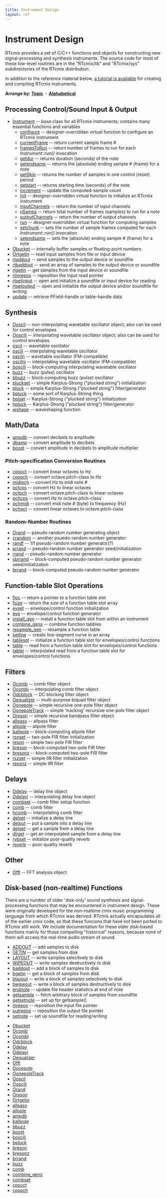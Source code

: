 ```yaml
---
title: Instrument Design
layout: ref
---
```


# Instrument Design

RTcmix provides a set of C/C++ functions and objects for constructing
new signal-processing and synthesis instruments. The source code for
most of these low-level routines are in the "RTcmix/lib" and
"RTcmix/sys" subdirectories of the RTcmix distribution.

In addition to the reference material below, [a tutorial is
available](../../tutorials/instrumentdesign.html) for creating and
compiling RTcmix instruments.

**Arrange by: [Topic](#sort_topic)  · 
[Alphabetical](#sort_alphabetical)**

<span id="topic" style="display:block"> </span>

## Processing Control/Sound Input & Output

  - [Instrument](Instrument.html) -- base class for all RTcmix
    instruments; contains many essential functions and variables
      - [configure](Instrument.html#configure) -- designer-overridden
        virtual function to configure an RTcmix instrument
      - [currentFrame](Instrument.html#currentFrame) -- return current
        sample frame \#
      - [framesToRun](Instrument.html#framesToRun) -- return number of
        frames to run for each *Instrument::run()* invocation
      - [getdur](Instrument.html#getdur) -- returns duration (seconds)
        of the note
      - [getendsamp](Instrument.html#getendsamp) -- returns the
        (absolute) ending sample \# (frame) for a note
      - [getSkip](Instrument.html#getSkip) -- returns the number of
        samples in one control (reset) period
      - [getstart](Instrument.html#getstart) -- returns starting time
        (seconds) of the note
      - [increment](Instrument.html#increment) -- update the
        computed-sample count
      - [init](Instrument.html#init) -- designer-overridden virtual
        function to initialize an RTcmix instrument
      - [inputChannels](Instrument.html#inputChannels) -- return the
        number of input channels
      - [nSamps](Instrument.html#nSamps) -- return total number of
        frames (samples) to run for a note
      - [outputChannels](Instrument.html#outputChannels) -- return the
        number of output channels
      - [run](Instrument.html#run) -- designer-overridden virtual
        function for computing samples
      - [setchunk](Instrument.html#setchunk) -- sets the number of
        sample frames computed for each *Instrument::run()* invocation
      - [setendsamp](Instrument.html#setendsamp) -- sets the (absolute)
        ending sample \# (frame) for a note
  - [Obucket](Obucket.html) -- internally buffer samples or
    floating-point numbers
  - [Ortgetin](Ortgetin.html) -- read input samples from file or input
    device
  - [rtaddout](rtaddout.html) -- send samples to the output device or
    soundfile
  - [rtbaddout](rtbaddout.html) -- send an array of samples to the
    output device or soundfile
  - [rtgetin](rtgetin.html) -- get samples from the input device or
    soundfile
  - [rtinrepos](rtinrepos.html) -- reposition the input read pointer
  - [rtsetinput](rtsetinput.html) -- open and initialize a soundfile or
    input device for reading
  - [rtsetoutput](rtsetoutput.html) -- open and initialize the output
    device and/or soundfile for writing
  - [update](update.html) -- retrieve PField-handle or table-handle data

## Synthesis

  - [Ooscil](Ooscil.html) -- non-interpolating wavetable oscillator
    object; also can be used for control envelopes
  - [Ooscili](Ooscil.html) -- interpolating wavetable oscillator object;
    also can be used for control envelopes
  - [oscil](oscil.html) -- wavetable oscillator
  - [oscili](oscil.html) -- interpolating wavetable oscillator
  - [osciln](oscil.html) -- wavetable oscillator (FM-compatible)
  - [oscilni](oscil.html) -- interpolating wavetable oscillator
    (FM-compatible)
  - [boscili](boscili.html) -- block-computing interpolating wavetable
    oscillator
  - [buzz](buzz.html) -- buzz (pulse) oscillator
  - [bbuzz](buzz.html) -- block-computing buzz (pulse) oscillator
  - [pluckset](pluckset.html) -- simple Karplus-Strong ("plucked
    string") initialization
  - [pluck](pluck.html) -- simple Karplus-Strong ("plucked string")
    filter/generator
  - [bpluck](bpluck.html) -- some sort of Karplus-Strong thing
  - [hplset](hpluck.html) -- Karplus-Strong ("plucked string")
    initialization
  - [hpluck](hpluck.html) -- Karplus-Strong ("plucked string")
    filter/generator
  - [wshape](wshape.html) -- waveshaping function

## Math/Data

  - [ampdb](ampdb.html) -- convert decibels to amplitude
  - [dbamp](ampdb.html) -- convert amplitude to decibels
  - [boost](ampdb.html) -- convert amplitude in decibels to amplitude
    multiplier

### Pitch-specification Conversion Routines

  - [cpsoct](ampdb.html) -- convert linear octaves to Hz
  - [cpspch](ampdb.html) -- convert octave.pitch-class to Hz
  - [midipch](midipch.html) -- convert Hz to midi note \#
  - [octcps](ampdb.html) -- convert Hz to linear octaves
  - [octpch](ampdb.html) -- convert octave.pitch-class to linear octaves
  - [pchcps](ampdb.html) -- convert Hz to octave.pitch-class
  - [pchmidi](pchmidi.html) -- convert midi note \# (byte) to frequency
    (Hz)
  - [pchoct](ampdb.html) -- convert linear octaves to octave.pitch-class

### Random-Number Routines

  - [Orand](Orand.html) -- pseudo-random number generating object
  - [crandom](crandom.html) -- another psuedo-random number generator
  - [randf](randf.html) -- 1/f pseudo-random number generator(?)
  - [srrand](rrand.html) -- pseudo-random number generator
    seed/initialization
  - [rrand](rrand.html) -- pseudo-random number generator
  - [sbrrand](brrand.html) -- block-computed pseudo-random number
    generator seed/initialization
  - [brrand](brrand.html) -- block-computed pseudo-random number
    generator

## Function-table Slot Operations

  - [floc](floc.html) -- return a pointer to a function table slot
  - [fsize](fsize.html) -- return the size of a function table slot
    array
  - [evset](evp.html) -- envelope/control function initialization
  - [evp](evp.html) -- envelope/control function generator
  - [install\_gen](install_gen.html) -- install a function table slot
    from within an instrument
  - [combine\_gens](combine_gens.html) -- combine function tabbles
  - [resample\_gen](resample_gen.html) -- resample a function table
  - [setline](setline.html) -- create line-segment curve in an array
  - [tableset](table.html) -- initialize a function table slot for
    envelopes/control functions
  - [table](table.html) -- read from a function table slot for
    envelopes/control functions
  - [tablei](table.html) -- interpolated read from a function table slot
    for envelopes/control functions

## Filters

  - [Ocomb](Ocomb.html) -- comb filter object
  - [Ocombi](Ocomb.html) -- interpolating comb filter object
  - [Odcblock](Odcblock.html) -- DC blocking filter object
  - [Oequalizer](Oequalizer.html) -- multi-purpose biquad filter object
  - [Oonepole](Oonepole.html) -- simple recursive one-pole filter object
  - [OonepoleTrack](OonepoleTrack.html) -- simple 'tracking' recursive
    one-pole filter object
  - [Oreson](Oreson.html) -- simple recursive bandpass filter object
  - [allpass](allpass.html) -- allpass filter
  - [allpole](allpole.html) -- allpole filter
  - [ballpole](ballpole.html) -- block-computing allpole filter
  - [rsnset](reson.html) -- two-pole FIR filter initialization
  - [reson](reson.html) -- simple two-pole FIR filter
  - [breson](breson.html) -- block-computed two-pole FIR filter
  - [bresonz](bresonz.html) -- block-computed two-pole FIR filter
  - [rszset](resonz.html) -- simple IIR filter initialization
  - [resonz](resonz.html) -- simple IIR filter

## Delays

  - [Odelay](Odelay.html) -- delay line object
  - [Odelayi](Odelay.html) -- interpolating delay line object
  - [combset](allpass.html) -- comb filter setup function
  - [comb](allpass.html) -- comb filter
  - [hcomb](hcomb.html) -- interpolating comb filter
  - [delset](delget.html) -- initialize a delay line
  - [delput](delget.html) -- put a sample into a delay line
  - [delget](delget.html) -- get a sample from a delay line
  - [dliget](delget.html) -- get an interpolated sample from a delay
    line
  - [rvbset](reverb.html) -- initialize poor-quality reverb
  - [reverb](reverb.html) -- poor-quality reverb

## Other

  - [Offt](Offt.html) -- FFT analysis object

## Disk-based (non-realtime) Functions

There are a number of older 'disk-only' sound synthesis and
signal-processing functions that may be encountered in instrument
design. These were originally developed for the non-realtime *cmix*
music programming language from which RTcmix was derived. RTcmix
actually encapsulates all of the earlier *cmix* code, so that these
funcions that have not been ported to RTcmix still work. We include
documentation for these older disk-based functions mainly for those
compelling "historical" reasons, because none of them will access the
real-time audio stream of sound.

  - [ADDOUT](ADDOUT.html) -- add samples to disk
  - [GETIN](GETIN.html) -- get samples from disk
  - [LAYOUT](ADDOUT.html) -- write samples selectively to disk
  - [WIPEOUT](ADDOUT.html) -- write samples destructively to disk
  - [baddout](bgetin.html) -- add a block of samples to disk
  - [bgetin](bgetin.html) -- get a block of samples from disk
  - [blayout](bgetin.html) -- write a block of samples selectively to
    disk
  - [bwipeout](bgetin.html) -- write a block of samples destructively to
    disk
  - [endnote](endnote.html) -- update file header statistics at end of
    note
  - [getsample](getsample.html) -- fetch arbitrary block of samples from
    soundfile
  - [getsetnote](getsample.html) -- set up for getsample()
  - [inrepos](inrepos.html) -- reposition the input file pointer
  - [outrepos](inrepos.html) -- reposition the output file pointer
  - [setnote](setnote.html) -- set up soundfile for reading/writing

<span id="alphabetical" style="display:none;"> </span>

  - [Obucket](Obucket.html)
  - [Ocomb](Ocomb.html)
  - [Ocombi](Ocomb.html)
  - [Odcblock](Odcblock.html)
  - [Odelay](Odelay.html)
  - [Odelayi](Odelay.html)
  - [Oequalizer](Oequalizer.html)
  - [Offt](Offt.html)
  - [Oonepole](Oonepole.html)
  - [OonepoleTrack](OonepoleTrack.html)
  - [Ooscil](Ooscil.html)
  - [Ooscili](Ooscil.html)
  - [Orand](Orand.html)
  - [Oreson](Oreson.html)
  - [Ortgetin](Ortgetin.html)
  - [allpass](allpass.html)
  - [allpole](allpole.html)
  - [ampdb](ampdb.html)
  - [ballpole](ballpole.html)
  - [bbuzz](buzz.html)
  - [boost](ampdb.html)
  - [boscili](boscili.html)
  - [bpluck](bpluck.html)
  - [breson](breson.html)
  - [bresonz](bresonz.html)
  - [brrand](brrand.html)
  - [buzz](buzz.html)
  - [comb](allpass.html)
  - [combine\_gens](combine_gens.html)
  - [combset](allpass.html)
  - [cpsoct](ampdb.html)
  - [cpspch](ampdb.html)
